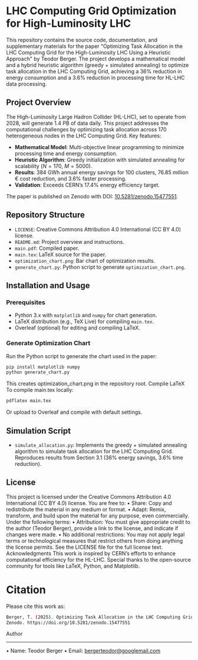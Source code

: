 # LHC Computing Grid Optimization for High-Luminosity LHC

This repository contains the source code, documentation, and supplementary materials for the paper "Optimizing Task Allocation in the LHC Computing Grid for the High-Luminosity LHC Using a Heuristic Approach" by Teodor Berger. The project develops a mathematical model and a hybrid heuristic algorithm (greedy + simulated annealing) to optimize task allocation in the LHC Computing Grid, achieving a 36% reduction in energy consumption and a 3.6% reduction in processing time for HL-LHC data processing.

## Project Overview
The High-Luminosity Large Hadron Collider (HL-LHC), set to operate from 2028, will generate 1.4 PB of data daily. This project addresses the computational challenges by optimizing task allocation across 170 heterogeneous nodes in the LHC Computing Grid. Key features:
- **Mathematical Model**: Multi-objective linear programming to minimize processing time and energy consumption.
- **Heuristic Algorithm**: Greedy initialization with simulated annealing for scalability ($N=170$, $M=5000$).
- **Results**: 384 GWh annual energy savings for 100 clusters, 76.85 million € cost reduction, and 3.6% faster processing.
- **Validation**: Exceeds CERN’s 17.4% energy efficiency target.

The paper is published on Zenodo with DOI: [10.5281/zenodo.15477551](https://doi.org/10.5281/zenodo.15477551).

## Repository Structure
- `LICENSE`: Creative Commons Attribution 4.0 International (CC BY 4.0) license.
- `README.md`: Project overview and instructions.
- `main.pdf`: Compiled paper.
- `main.tex`: LaTeX source for the paper.
- `optimization_chart.png`: Bar chart of optimization results.
- `generate_chart.py`: Python script to generate `optimization_chart.png`.

## Installation and Usage
### Prerequisites
- Python 3.x with `matplotlib` and `numpy` for chart generation.
- LaTeX distribution (e.g., TeX Live) for compiling `main.tex`.
- Overleaf (optional) for editing and compiling LaTeX.

### Generate Optimization Chart
Run the Python script to generate the chart used in the paper:
```bash
pip install matplotlib numpy
python generate_chart.py
```
This creates optimization_chart.png in the repository root.
Compile LaTeX
To compile main.tex locally:
```bash
pdflatex main.tex
```
Or upload to Overleaf and compile with default settings.

## Simulation Script
- `simulate_allocation.py`: Implements the greedy + simulated annealing algorithm to simulate task allocation for the LHC Computing Grid. Reproduces results from Section 3.1 (36% energy savings, 3.6% time reduction).

## License
This project is licensed under the Creative Commons Attribution 4.0 International (CC BY 4.0) license. You are free to:
•  Share: Copy and redistribute the material in any medium or format.
•  Adapt: Remix, transform, and build upon the material for any purpose, even commercially.
Under the following terms:
•  Attribution: You must give appropriate credit to the author (Teodor Berger), provide a link to the license, and indicate if changes were made.
•  No additional restrictions: You may not apply legal terms or technological measures that restrict others from doing anything the license permits.
See the LICENSE file for the full license text.
Acknowledgments
This work is inspired by CERN’s efforts to enhance computational efficiency for the HL-LHC. Special thanks to the open-source community for tools like LaTeX, Python, and Matplotlib.

# Citation
Please cite this work as:
```bash
Berger, T. (2025). Optimizing Task Allocation in the LHC Computing Grid for the High-Luminosity LHC Using a Heuristic Approach.
Zenodo. https://doi.org/10.5281/zenodo.15477551
```
Author
___
•  Name: Teodor Berger
•  Email: bergerteodor@googlemail.com
